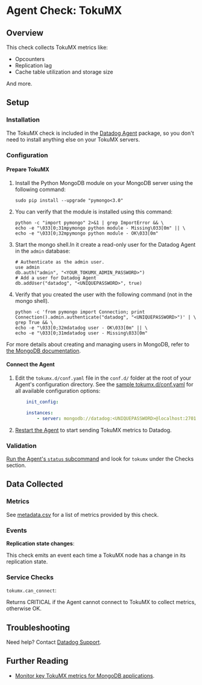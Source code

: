 # Agent Check: TokuMX

## Overview

This check collects TokuMX metrics like:

* Opcounters
* Replication lag
* Cache table utilization and storage size

And more.

## Setup
### Installation

The TokuMX check is included in the [Datadog Agent][1] package, so you don't need to install anything else on your TokuMX servers.

### Configuration
#### Prepare TokuMX

1.  Install the Python MongoDB module on your MongoDB server using the following command:

        sudo pip install --upgrade "pymongo<3.0"


2.  You can verify that the module is installed using this command:

        python -c "import pymongo" 2>&1 | grep ImportError && \
        echo -e "\033[0;31mpymongo python module - Missing\033[0m" || \
        echo -e "\033[0;32mpymongo python module - OK\033[0m"


3.  Start the mongo shell.In it create a read-only user for the Datadog Agent in the `admin` database:

        # Authenticate as the admin user.
        use admin
        db.auth("admin", "<YOUR_TOKUMX_ADMIN_PASSWORD>")
        # Add a user for Datadog Agent
        db.addUser("datadog", "<UNIQUEPASSWORD>", true)


4.  Verify that you created the user with the following command (not in the mongo shell).

        python -c 'from pymongo import Connection; print Connection().admin.authenticate("datadog", "<UNIQUEPASSWORD>")' | \
        grep True && \
        echo -e "\033[0;32mdatadog user - OK\033[0m" || \
        echo -e "\033[0;31mdatadog user - Missing\033[0m"

For more details about creating and managing users in MongoDB, refer to [the MongoDB documentation][2].

#### Connect the Agent

1. Edit the `tokumx.d/conf.yaml` file in the `conf.d/` folder at the root of your Agent's configuration directory.
    See the [sample tokumx.d/conf.yaml][3] for all available configuration options:

    ```yaml
        init_config:

        instances:
            - server: mongodb://datadog:<UNIQUEPASSWORD>@localhost:27017
    ```

2. [Restart the Agent][4] to start sending TokuMX metrics to Datadog.

### Validation

[Run the Agent's `status` subcommand][5] and look for `tokumx` under the Checks section.

## Data Collected
### Metrics
See [metadata.csv][6] for a list of metrics provided by this check.

### Events
**Replication state changes**:

This check emits an event each time a TokuMX node has a change in its replication state.

### Service Checks

`tokumx.can_connect`:

Returns CRITICAL if the Agent cannot connect to TokuMX to collect metrics, otherwise OK.

## Troubleshooting
Need help? Contact [Datadog Support][7].

## Further Reading

* [Monitor key TokuMX metrics for MongoDB applications][8].


[1]: https://app.datadoghq.com/account/settings#agent
[2]: http://www.mongodb.org/display/DOCS/Security+and+Authentication
[3]: https://github.com/DataDog/integrations-core/blob/master/tokumx/datadog_checks/tokumx/data/conf.yaml.example
[4]: https://docs.datadoghq.com/agent/faq/agent-commands/#start-stop-restart-the-agent
[5]: https://docs.datadoghq.com/agent/faq/agent-commands/#agent-status-and-information
[6]: https://github.com/DataDog/integrations-core/blob/master/tokumx/metadata.csv
[7]: http://docs.datadoghq.com/help/
[8]: https://www.datadoghq.com/blog/monitor-key-tokumx-metrics-mongodb-applications/
